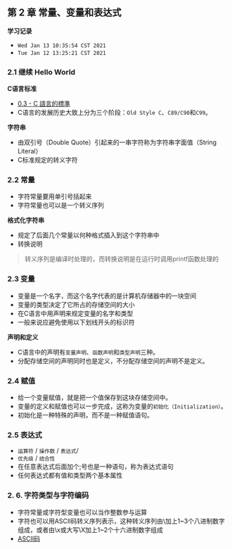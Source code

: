 ## 第 2 章 常量、变量和表达式

**学习记录**

* `Wed Jan 13 10:35:54 CST 2021`
* `Tue Jan 12 13:25:21 CST 2021`

### 2.1 继续 Hello World

**C语言标准**

* [0.3 - C 語言的標準](../../PLY_qIufNHc293YnIjVeEwNDuqGo8y2Emx/0-3)
* C语言的发展历史大致上分为三个阶段：`Old Style C`、`C89/C90`和`C99`。

**字符串**

* 由双引号（Double Quote）引起来的一串字符称为字符串字面值（String Literal）
* C标准规定的转义字符

### 2.2 常量

* 字符常量要用单引号括起来
* 字符常量也可以是一个转义序列

**格式化字符串**

* 规定了后面几个常量以何种格式插入到这个字符串中
* 转换说明

> 转义序列是编译时处理的，而转换说明是在运行时调用printf函数处理的

### 2.3 变量

* 变量是一个名字，而这个名字代表的是计算机存储器中的一块空间
* 变量的类型决定了它所占的存储空间的大小
* 在C语言中用声明来规定变量的名字和类型
* 一般来说应避免使用以下划线开头的标识符

**声明和定义**

* C语言中的声明有`变量声明`、`函数声明`和`类型声明`三种。
* 分配存储空间的声明同时也是定义，不分配存储空间的声明不是定义。

### 2.4 赋值

* 给一个变量赋值，就是把一个值保存到这块存储空间中。
* 变量的定义和赋值也可以一步完成，这称为变量的`初始化（Initialization）`。
* 初始化是一种特殊的声明，而不是一种赋值语句。

### 2.5 表达式

* `运算符` / `操作数` / `表达式`/  
* `优先级` / `结合性`
* 在任意表达式后面加个;号也是一种语句，称为表达式语句
* 任何表达式都有值和类型两个基本属性

### 2. 6. 字符类型与字符编码

* 字符常量或字符型变量也可以当作整数参与运算
* 字符也可以用ASCII码转义序列表示，这种转义序列由\加上1~3个八进制数字组成，或者由\x或大写\X加上1~2个十六进制数字组成
* [ASCII码](http://akaedu.github.io/book/apas01.html#app-encoding.ascii)